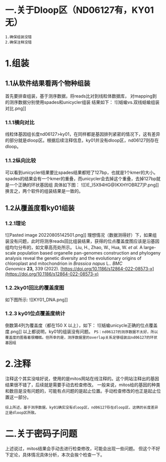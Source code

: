 # 一.关于Dloop区（ND06127有，KY01无）
```shell
1.确保组装没错
2.确保注释没错
```
# 1.组装
## 1.1从软件结果看两个物种组装
首先要排查组装，基于测序数据，将reads比对到线粒体数据库，
对mapping到的测序数据分别使用spades和unicycler组装
结果如下：
![[蛞蝓vs.双线蛞蝓组装对比.png]]
### 1.1.1横向对比
线粒体基因组长度nd06127>ky01，在同样都是基因排列紧密的情况下，这有差异的部分就是dloop区。根据后续注释信息，ky01并没有dloop区，nd06127则存在dloop。
### 1.1.2纵向比较
可以看到unicycler结果要比spades结果都短了127bp，也就是1个kmer的大小。
spades的结果会有一个kmer的重叠，而unicycler会去掉这个重叠，去掉127bp就是一个正确的环状基因组
具体如下图：
![[)E_)5X94HG@)KXHYOBRZ7]P.png]]
换言之，两个软件的组装结果是一致的。
## 1.2从覆盖度看ky01组装
### 1.2.1理论
![[Pasted image 20220805142501.png]]
理想情况（数据测得好）下，如果组装没有问题，此时将测序reads回比组装结果，获得的位点覆盖度图应该是沿基因组均匀分布的，如文章高亮处所示。
	Liu, H., Zhao, W., Hua, W. _et al._ A large-scale population based organelle pan-genomes construction and phylogeny analysis reveal the genetic diversity and the evolutionary origins of chloroplast and mitochondrion in _Brassica napus_ L.. _BMC Genomics_ **23,** 339 (2022). [https://doi.org/10.1186/s12864-022-08573-x](https://doi.org/10.1186/s12864-022-08573-x)
### 1.2.2ky01回比的覆盖度图
如下图所示:
![[KY01_DNA.png]]
### 1.2.3 ky01位点覆盖度统计
倒数第4列为覆盖度（都在150 X 以上），如下：
![[蛞蝓unicycle正确的位点覆盖度.png]]
以上都说明，ky01的组装没有问题。
	`PS：nd06127的测序数据不太好，所以覆盖度的图看着很糟糕。但所幸的是，测序数据里的overlap关系足够组装出nd06127的环状基因组`
# 2.注释
注释这个其实没啥好说，使用的是mitos网站在线注释的。这个网站注释出的基因结果很不错了，后续就是需要手动去检查修改。
一般来说，mitos给的基因的种类和数目是没有问题的，可能有点问题的是起止位置。手动检查修改的也正是起止位置这一部分。
```shell
综上所述，基于测序数据，ky01确实没有dloop区，nd06127存在dloop区，这俩的长度差异正是dloop区所致。
```
# 二.关于密码子问题
上述说过，mitos结果会手动去进行检查修改，可能会出现一些问题。
但这个不好下定论，具体情况具体分析，本次会挨个检查一下。